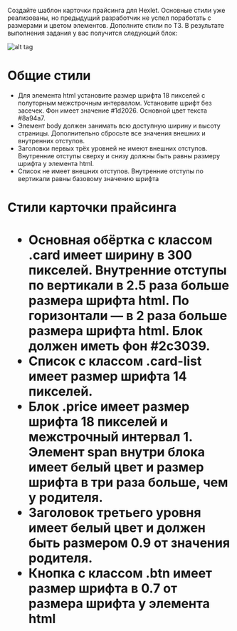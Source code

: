 <p>Создайте шаблон карточки прайсинга для Hexlet. Основные стили уже реализованы, но предыдущий разработчик не успел поработать с размерами и цветом элементов. Дополните стили по ТЗ. В результате выполнения задания у вас получится следующий блок:</p>

![alt tag](https://cdn2.hexlet.io/store/derivatives/original/a0cc77d228dc86e0984f9cbc8bf95971.jpg)

<h1>Общие стили</h1>
<ul>
  <li>Для элемента html установите размер шрифта 18 пикселей с полуторным межстрочным интервалом. Установите шрифт без засечек. Фон имеет значение #1d2026. Основной цвет текста #8a94a7.</li>

  <li>Элемент body должен занимать всю доступную ширину и высоту страницы. Дополнительно сбросьте все значения внешних и внутренних отступов.</li>

  <li>Заголовки первых трёх уровней не имеют внешних отступов. Внутренние отступы сверху и снизу должны быть равны размеру шрифта у элемента html.</li></li>

  <li>Список не имеет внешних отступов. Внутренние отступы по вертикали равны базовому значению шрифта</li>
</ul>
<h1>Стили карточки прайсинга<h1>
<ul>
  <li>Основная обёртка с классом .card имеет ширину в 300 пикселей. Внутренние отступы по вертикали в 2.5 раза больше размера шрифта html. По горизонтали — в 2 раза больше размера шрифта html. Блок должен иметь фон #2c3039.</li>

  <li>Список с классом .card-list имеет размер шрифта 14 пикселей.</li>

  <li>Блок .price имеет размер шрифта 18 пикселей и межстрочный интервал 1. Элемент span внутри блока имеет белый цвет и размер шрифта в три раза больше, чем у родителя.</li>

  <li>Заголовок третьего уровня имеет белый цвет и должен быть размером 0.9 от значения родителя.</li>

  <li>Кнопка с классом .btn имеет размер шрифта в 0.7 от размера шрифта у элемента html</li>
</ul>
